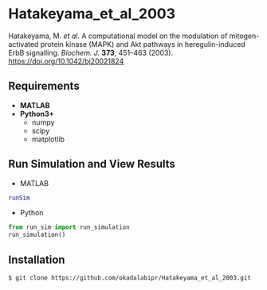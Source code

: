 # Hatakeyama_et_al_2003
Hatakeyama, M. *et al.* A computational model on the modulation of mitogen-activated protein kinase (MAPK) and Akt pathways in heregulin-induced ErbB signalling. *Biochem. J.* **373**, 451–463 (2003). https://doi.org/10.1042/bj20021824

## Requirements
- **MATLAB**
- **Python3+**
    - numpy
    - scipy
    - matplotlib

## Run Simulation and View Results
- MATLAB
```Matlab
runSim
```

- Python
```python
from run_sim import run_simulation
run_simulation()
```

## Installation

    $ git clone https://github.com/okadalabipr/Hatakeyama_et_al_2003.git

